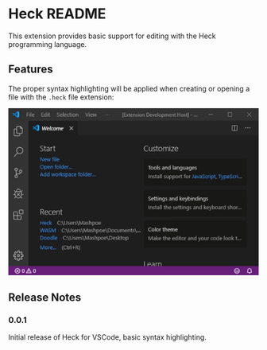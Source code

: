 # Heck README

This extension provides basic support for editing with the Heck programming language.

## Features

The proper syntax highlighting will be applied when creating or opening a file with the `.heck` file extension:

![Syntax Highlighting](images/demo.gif)

## Release Notes

### 0.0.1

Initial release of Heck for VSCode, basic syntax highlighting.